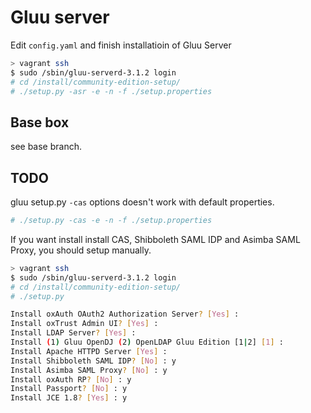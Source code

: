 # Gluu server

Edit `config.yaml` and finish installatioin of Gluu Server

```sh
> vagrant ssh
$ sudo /sbin/gluu-serverd-3.1.2 login
# cd /install/community-edition-setup/
# ./setup.py -asr -e -n -f ./setup.properties
```

## Base box

see base branch.

## TODO

gluu setup.py `-cas` options doesn't work with default properties.

```sh
# ./setup.py -cas -e -n -f ./setup.properties
```

If you want install install CAS, Shibboleth SAML IDP and Asimba SAML Proxy, you should setup manually.

```sh
> vagrant ssh
$ sudo /sbin/gluu-serverd-3.1.2 login
# cd /install/community-edition-setup/
# ./setup.py
```

```sh
Install oxAuth OAuth2 Authorization Server? [Yes] :
Install oxTrust Admin UI? [Yes] :
Install LDAP Server? [Yes] :
Install (1) Gluu OpenDJ (2) OpenLDAP Gluu Edition [1|2] [1] :
Install Apache HTTPD Server [Yes] :
Install Shibboleth SAML IDP? [No] : y
Install Asimba SAML Proxy? [No] : y
Install oxAuth RP? [No] : y
Install Passport? [No] : y
Install JCE 1.8? [Yes] : y
```